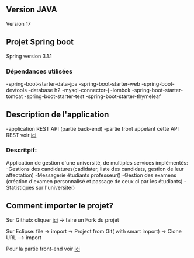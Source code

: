 ## Version JAVA
Version 17 

## Projet Spring boot 
Spring version 3.1.1

### Dépendances utilisées
-spring-boot-starter-data-jpa
-spring-boot-starter-web
-spring-boot-devtools
-database h2
-mysql-connector-j
-lombok
-spring-boot-starter-tomcat
-spring-boot-starter-test
-spring-boot-starter-thymeleaf

## Description de l'application
-application REST API (partie back-end)
-partie front appelant cette API REST voir [ici](https://github.com/Pierrot82/ProjetUniversiteFront)

### Descritpif:
Application de gestion d'une université, de multiples services implémentés:
-Gestions des candidatures(cadidater, liste des candidats, gestion de leur affectation)
-Messagerie étudiants professeur()
-Gestion des examens (création d'examen personnalisé et passage de ceux ci par les étudiants)
-Statistiques sur l'universite()

## Comment importer le projet?
Sur Github:
cliquer [ici](https://github.com/Pierrot82/ProjetUniversiteBack) -> faire un Fork du projet

Sur Eclipse: 
file -> import -> Project from Git( with smart import) -> Clone URL --> import

Pour la partie front-end voir [ici](https://github.com/Pierrot82/ProjetUniversiteFront)



